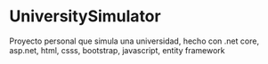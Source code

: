 # UniversitySimulator
Proyecto personal que simula una universidad, hecho con .net core, asp.net, html, csss, bootstrap, javascript,  entity framework
